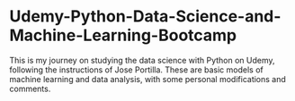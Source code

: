 # Udemy-Python-Data-Science-and-Machine-Learning-Bootcamp
This is my journey on studying the data science with Python on Udemy, following the instructions of Jose Portilla. 
These are basic models of machine learning and data analysis, with some personal modifications and comments.
